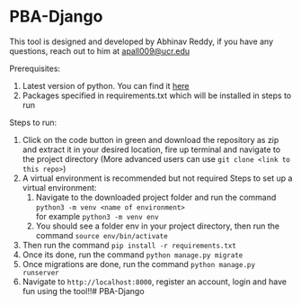 # PBA-Django
This tool is designed and developed by Abhinav Reddy, if you have any questions, reach out to him at apall009@ucr.edu

Prerequisites: 
1. Latest version of python. You can find it <a href="https://www.python.org/downloads/">here</a>
2. Packages specified in requirements.txt which will be installed in steps to run

Steps to run: 
1. Click on the code button in green and download the repository as zip and extract it in your desired location, fire up terminal and navigate to the project directory (More advanced users can use ```git clone <link to this repo>```)
2. A virtual environment is recommended but not required
   Steps to set up a virtual environment:
   1. Navigate to the downloaded project folder and run the command ```python3 -m venv <name of environment>``` <br/>
      for example ```python3 -m venv env```
   2. You should see a folder env in your project directory, then run the command ```source env/bin/activate```
3. Then run the command ```pip install -r requirements.txt```
4. Once its done, run the command ```python manage.py migrate```
5. Once migrations are done, run the command ```python manage.py runserver```
6. Navigate to ```http://localhost:8000```, register an account, login and have fun using the tool!!# PBA-Django
